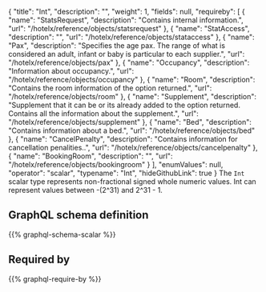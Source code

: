 {
  "title": "Int",
  "description": "",
  "weight": 1,
  "fields": null,
  "requireby": [
    {
      "name": "StatsRequest",
      "description": "Contains internal information.",
      "url": "/hotelx/reference/objects/statsrequest"
    },
    {
      "name": "StatAccess",
      "description": "",
      "url": "/hotelx/reference/objects/stataccess"
    },
    {
      "name": "Pax",
      "description": "Specifies the age pax. The range of what is considered an adult, infant or baby is particular to each supplier.",
      "url": "/hotelx/reference/objects/pax"
    },
    {
      "name": "Occupancy",
      "description": "Information about occupancy.",
      "url": "/hotelx/reference/objects/occupancy"
    },
    {
      "name": "Room",
      "description": "Contains the room information of the option returned.",
      "url": "/hotelx/reference/objects/room"
    },
    {
      "name": "Supplement",
      "description": "Supplement that it can be or its already added to the option returned. Contains all the information about the supplement.",
      "url": "/hotelx/reference/objects/supplement"
    },
    {
      "name": "Bed",
      "description": "Contains information about a bed.",
      "url": "/hotelx/reference/objects/bed"
    },
    {
      "name": "CancelPenalty",
      "description": "Contains information for cancellation penalities..",
      "url": "/hotelx/reference/objects/cancelpenalty"
    },
    {
      "name": "BookingRoom",
      "description": "",
      "url": "/hotelx/reference/objects/bookingroom"
    }
  ],
  "enumValues": null,
  "operator": "scalar",
  "typename": "Int",
  "hideGithubLink": true
}
The `Int` scalar type represents non-fractional signed whole numeric values. Int can represent values between -(2^31) and 2^31 - 1. 
## GraphQL schema definition

{{% graphql-schema-scalar %}}

## Required by

{{% graphql-require-by %}}
